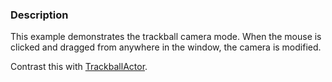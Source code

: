 ### Description

This example demonstrates the trackball camera mode. When the mouse is clicked and dragged from anywhere in the window, the camera is modified.

Contrast this with [TrackballActor](../TrackballActor).

